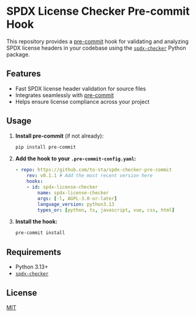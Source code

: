 # SPDX License Checker Pre-commit Hook

This repository provides a [pre-commit](https://pre-commit.com/) hook for validating and analyzing SPDX license headers in your codebase using the [`spdx-checker`](https://pypi.org/project/spdx-checker/) Python package.

## Features

- Fast SPDX license header validation for source files
- Integrates seamlessly with [pre-commit](https://pre-commit.com/)
- Helps ensure license compliance across your project

## Usage

1. **Install pre-commit** (if not already):

    ```bash
    pip install pre-commit
    ```

2. **Add the hook to your `.pre-commit-config.yaml`:**

    ```yaml
    - repo: https://github.com/to-sta/spdx-checker-pre-commit
        rev: v0.1.1 # Add the most recent version here
        hooks:
        - id: spdx-license-checker
            name: spdx-license-checker
            args: [-l, AGPL-3.0-or-later]
            language_version: python3.13
            types_or: [python, ts, javascript, vue, css, html]
    ```

3. **Install the hook:**

    ```bash
    pre-commit install
    ```


## Requirements

- Python 3.13+
- [`spdx-checker`](https://pypi.org/project/spdx-checker/)

## License

[MIT](LICENSE)